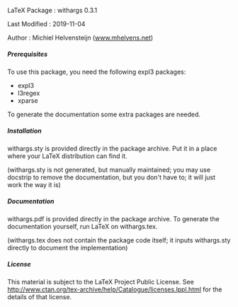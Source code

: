 LaTeX Package : withargs 0.3.1

Last Modified : 2019-11-04

Author        : Michiel Helvensteijn  (www.mhelvens.net)


##### Prerequisites #####

To use this package, you need the following expl3 packages:
* expl3
* l3regex
* xparse

To generate the documentation some extra packages are needed.


##### Installation #####

withargs.sty is provided directly in the package archive. Put
it in a place where your LaTeX distribution can find it.

(withargs.sty is not generated, but manually maintained; you
 may use docstrip to remove the documentation, but you don't
 have to; it will just work the way it is)


##### Documentation #####

withargs.pdf is provided directly in the package archive. To
generate the documentation yourself, run LaTeX on withargs.tex.

(withargs.tex does not contain the package code itself; it inputs
 withargs.sty directly to document the implementation)


##### License #####

This material is subject to the LaTeX Project Public License. See
http://www.ctan.org/tex-archive/help/Catalogue/licenses.lppl.html 
for the details of that license.
